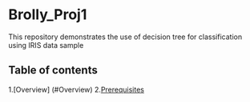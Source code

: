 # Brolly_Proj1
This repository demonstrates the use of decision tree for classification using IRIS data sample
## Table of contents
1.[Overview] (#Overview)
2.[Prerequisites](#prerequisite)
